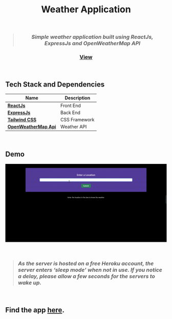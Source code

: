 <div align="center">
<h1>Weather Application</h1> <br>

> ### _Simple weather application built using ReactJs, ExpressJs and OpenWeatherMap API_

<h3><a href = "https://weather-app-28.netlify.app/">View </a></h3>
</div> <br>
<!-- # [Weather Application](https://weather-app-28.netlify.app/) -->

## Tech Stack and Dependencies

| Name                                                     | Description   |
| -------------------------------------------------------- | ------------- |
| **[ReactJs](https://reactjs.org)**                       | Front End     |
| **[ExpressJs](https://expressjs.com)**                   | Back End      |
| **[Tailwind CSS](https://tailwindcss.com/)**             | CSS Framework |
| **[OpenWeatherMap Api](https://openweathermap.org/api)** | Weather API   |

<br>

## Demo

![Demo](https://github.com/HariKrishna-28/WeatherApp/blob/main/output/OutputDemo.gif)

<!-- ![](output/weatherdata.jpeg)
![](output/load.jpeg)
![](output/name.jpeg) -->

<!-- <img src = "/output/name.jpg"><br>rb!?&S(pd8Wd53Y
<img src = "/output/load.jpg"><br>
<img src = "/output/weatherdata.jpg"><br> -->

<br>

> ### _As the server is hosted on a free Heroku account, the server enters ‘sleep mode’ when not in use. If you notice a delay, please allow a few seconds for the servers to wake up._

<br>

## Find the app [here](https://weather-app-28.netlify.app/).
